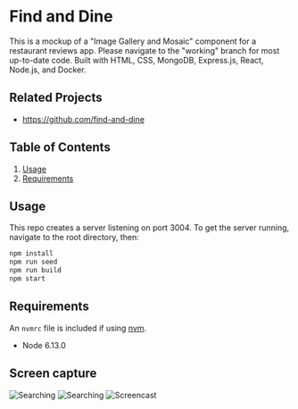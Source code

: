 # Find and Dine

This is a mockup of a "Image Gallery and Mosaic" component for a restaurant reviews app.
Please navigate to the "working" branch for most up-to-date code.
Built with HTML, CSS, MongoDB, Express.js, React, Node.js, and Docker.

## Related Projects

  - https://github.com/find-and-dine

## Table of Contents

1. [Usage](#Usage)
2. [Requirements](#requirements)

## Usage

This repo creates a server listening on port 3004. To get the server running, navigate to the root directory, then:

```sh
npm install
npm run seed
npm run build
npm start
```

## Requirements

An `nvmrc` file is included if using [nvm](https://github.com/creationix/nvm).

- Node 6.13.0

## Screen capture
![Searching](https://media.giphy.com/media/jPM6MCEVEDPwT5KVYr/giphy.gif)
![Searching](https://media.giphy.com/media/TiD5KnzynJFiqAj9EZ/giphy.gif)
![Screencast](https://i.imgur.com/Qp9I81j.gif)
